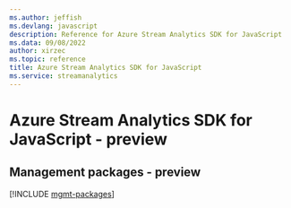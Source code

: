 ```yaml
---
ms.author: jeffish
ms.devlang: javascript
description: Reference for Azure Stream Analytics SDK for JavaScript
ms.data: 09/08/2022
author: xirzec
ms.topic: reference
title: Azure Stream Analytics SDK for JavaScript
ms.service: streamanalytics
---
```

# Azure Stream Analytics SDK for JavaScript - preview

## Management packages - preview
[!INCLUDE [mgmt-packages](stream-analytics-mgmt-index.md)]